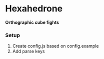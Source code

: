 # Hexahedrone
**Orthographic cube fights**

### Setup
1. Create config.js based on config.example
2. Add parse keys
